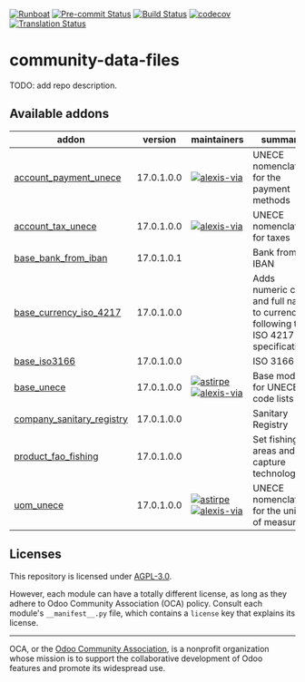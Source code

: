 
[![Runboat](https://img.shields.io/badge/runboat-Try%20me-875A7B.png)](https://runboat.odoo-community.org/builds?repo=OCA/community-data-files&target_branch=17.0)
[![Pre-commit Status](https://github.com/OCA/community-data-files/actions/workflows/pre-commit.yml/badge.svg?branch=17.0)](https://github.com/OCA/community-data-files/actions/workflows/pre-commit.yml?query=branch%3A17.0)
[![Build Status](https://github.com/OCA/community-data-files/actions/workflows/test.yml/badge.svg?branch=17.0)](https://github.com/OCA/community-data-files/actions/workflows/test.yml?query=branch%3A17.0)
[![codecov](https://codecov.io/gh/OCA/community-data-files/branch/17.0/graph/badge.svg)](https://codecov.io/gh/OCA/community-data-files)
[![Translation Status](https://translation.odoo-community.org/widgets/community-data-files-17-0/-/svg-badge.svg)](https://translation.odoo-community.org/engage/community-data-files-17-0/?utm_source=widget)

<!-- /!\ do not modify above this line -->

# community-data-files

TODO: add repo description.

<!-- /!\ do not modify below this line -->

<!-- prettier-ignore-start -->

[//]: # (addons)

Available addons
----------------
addon | version | maintainers | summary
--- | --- | --- | ---
[account_payment_unece](account_payment_unece/) | 17.0.1.0.0 | [![alexis-via](https://github.com/alexis-via.png?size=30px)](https://github.com/alexis-via) | UNECE nomenclature for the payment methods
[account_tax_unece](account_tax_unece/) | 17.0.1.0.0 | [![alexis-via](https://github.com/alexis-via.png?size=30px)](https://github.com/alexis-via) | UNECE nomenclature for taxes
[base_bank_from_iban](base_bank_from_iban/) | 17.0.1.0.1 |  | Bank from IBAN
[base_currency_iso_4217](base_currency_iso_4217/) | 17.0.1.0.0 |  | Adds numeric code and full name to currencies, following the ISO 4217 specification
[base_iso3166](base_iso3166/) | 17.0.1.0.0 |  | ISO 3166
[base_unece](base_unece/) | 17.0.1.0.0 | [![astirpe](https://github.com/astirpe.png?size=30px)](https://github.com/astirpe) [![alexis-via](https://github.com/alexis-via.png?size=30px)](https://github.com/alexis-via) | Base module for UNECE code lists
[company_sanitary_registry](company_sanitary_registry/) | 17.0.1.0.0 |  | Sanitary Registry
[product_fao_fishing](product_fao_fishing/) | 17.0.1.0.0 |  | Set fishing areas and capture technology
[uom_unece](uom_unece/) | 17.0.1.0.0 | [![astirpe](https://github.com/astirpe.png?size=30px)](https://github.com/astirpe) [![alexis-via](https://github.com/alexis-via.png?size=30px)](https://github.com/alexis-via) | UNECE nomenclature for the units of measure

[//]: # (end addons)

<!-- prettier-ignore-end -->

## Licenses

This repository is licensed under [AGPL-3.0](LICENSE).

However, each module can have a totally different license, as long as they adhere to Odoo Community Association (OCA)
policy. Consult each module's `__manifest__.py` file, which contains a `license` key
that explains its license.

----
OCA, or the [Odoo Community Association](http://odoo-community.org/), is a nonprofit
organization whose mission is to support the collaborative development of Odoo features
and promote its widespread use.
